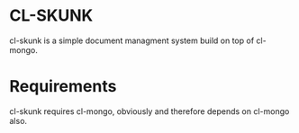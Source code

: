 # CL-SKUNK 

cl-skunk is a simple document managment system build on top of
cl-mongo.

# Requirements

cl-skunk requires cl-mongo, obviously and therefore depends on
cl-mongo also. 
